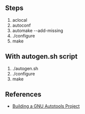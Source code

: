 Steps
-----

1. aclocal
2. autoconf
3. automake --add-missing
4. ./configure
5. make

With autogen.sh script
----------------------

1. ./autogen.sh
2. ./configure
3. make

References
----------

- [Building a GNU Autotools Project](http://inti.sourceforge.net/tutorial/libinti/autotoolsproject.html)

